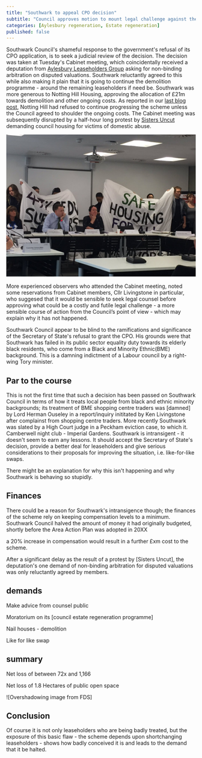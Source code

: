 ```yaml
---
title: "Southwark to appeal CPO decision"
subtitle: "Council approves motion to mount legal challenge against the Secretary of State"
categories: [Aylesbury regeneration, Estate regeneration]
published: false
---
```

Southwark Council's shameful response to the government's refusal of its CPO application, is to seek a judicial review of the decision. The decision was taken at Tuesday's Cabinet meeting, which coincidentally received a deputation from [Aylesbury Leaseholders Group](http://halag.wordpress.com) asking for non-binding arbitration on disputed valuations. Southwark reluctantly agreed to this while also making it plain that it is going to continue the demolition programme - around the remaining leaseholders if need be. Southwark was more generous to Notting Hill Housing, approving the allocation of £21m towards demolition and other ongoing costs. As reported in our [last blog post](http://35percent.org/2016-09-18-aylesbury-compulsory-purchase-order-rejected/#notting-hill-gets-cold-feet), Notting Hill had refused to continue progressing the scheme unless the Council agreed to shoulder the ongoing costs. The Cabinet meeting was subsequently disrupted by a half-hour long protest by [Sisters Uncut](sistersuncut.org) demanding council housing for victims of domestic abuse. 

![](/img/20sepcabinet.jpg)

More experienced observers who attended the Cabinet meeting, noted some reservations from Cabinet members, Cllr Livingstone in particular, who suggesed that it would be sensible to seek legal counsel before approving what could be a costly and futile legal challenge - a more sensible course of action from the Council’s point of view - which may explain why it has not happened.

Southwark Council appear to be blind to the ramifications and significance of the Secretary of State's refusal to grant the CPO. His grounds were that Southwark has failed in its public sector equality duty towards its elderly black residents, who come from a Black and Minority Ethnic(BME) background. This is a damning indictment of a Labour council by a right-wing Tory minister. 

## Par to the course
This is not the first time that such a decision has been passed on Southwark Council in terms of how it treats local people from black and ethnic minority backgrounds; its treatment of BME shopping centre traders was [damned] by Lord Herman Ouseley in a report/inquiry inititated by Ken Livingstone after complainst from shopping centre traders. More recently Southwark was slated by a High Court judge in a Peckham eviction case, to which it. Camberwell night club - Imperial Gardens. Southwark is intransigent - it doesn't seem to earn any lessons. It should accept the Secretary of State's decision, provide a better deal for leaseholders and give serious considerations to their proposals for improving the situation, i.e. like-for-like swaps. 

There might be an explanation for why this isn't happening and why Southwark is behaving so stupidly.

## Finances
There could be a reason for Southwark's intransigence though; the finances of the scheme rely on keeping compensation levels to a minimum. Southwark Council halved the amount of money it had originally budgeted, shortly before the Area Action Plan was adopted in 20XX

a 20% increase in compensation would result in a further £xm cost to the scheme. 

After a significant delay as the result of a protest by [Sisters Uncut], the deputation's one demand of non-binding arbitration for disputed valuations was only reluctantly agreed by members.


## demands
Make advice from counsel public

Moratorium on its [council estate regeneration programme]

Nail houses - demolition

Like for like swap

## summary
Net loss of between 72x and 1,166

Net loss of 1.8 Hectares of public open space

![Overshadowing image from FDS]


## Conclusion

Of course it is not only leaseholders who are being badly treated, but the exposure of this basic flaw - the scheme depends upon shortchanging leaseholders - shows how badly conceived it is and leads to the demand that it be halted. 
